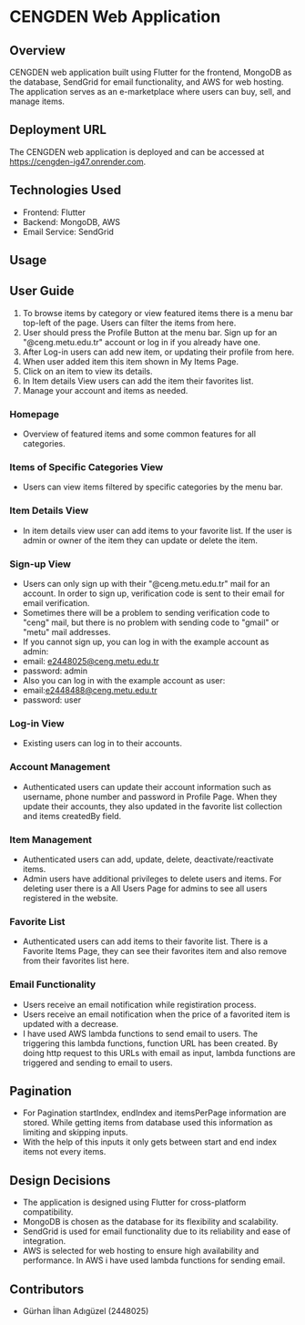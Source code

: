 # CENGDEN Web Application

## Overview
CENGDEN web application built using Flutter for the frontend, MongoDB as the database, SendGrid for email functionality, and AWS for web hosting. The application serves as an e-marketplace where users can buy, sell, and manage items.

## Deployment URL
The CENGDEN web application is deployed and can be accessed at https://cengden-ig47.onrender.com.

## Technologies Used
- Frontend: Flutter
- Backend: MongoDB, AWS
- Email Service: SendGrid

## Usage

## User Guide
1. To browse items by category or view featured items there is a menu bar top-left of the page. Users can filter the items from here.
2. User should press the Profile Button at the menu bar. Sign up for an "@ceng.metu.edu.tr" account or log in if you already have one.
3. After Log-in users can add new item, or updating their profile from here.
4. When user added item this item shown in My Items Page.
5. Click on an item to view its details.
6. In Item details View users can add the item their favorites list. 
7. Manage your account and items as needed.
   
### Homepage
- Overview of featured items and some common features for all categories.

### Items of Specific Categories View
- Users can view items filtered by specific categories by the menu bar.

### Item Details View
-  In item details view user can add items to your favorite list. If the user is admin or owner of the item they can update or delete the item.

### Sign-up View
- Users can only sign up with their "@ceng.metu.edu.tr" mail for an account. In order to sign up, verification code is sent to their email for email verification.
- Sometimes there will be a problem to sending verification code to "ceng" mail, but there is no problem with sending code to "gmail" or "metu" mail addresses.
- If you cannot sign up, you can log in with the example  account as admin:
- email: e2448025@ceng.metu.edu.tr
- password: admin
- Also you can log in with the example account as user:
- email:e2448488@ceng.metu.edu.tr
- password: user

### Log-in View
- Existing users can log in to their accounts.

### Account Management
- Authenticated users can update their account information such as username, phone number and password in Profile Page. When they update their accounts, they also updated in the favorite list collection and items createdBy field.

### Item Management
- Authenticated users can add, update, delete, deactivate/reactivate items.
- Admin users have additional privileges to delete users and items. For deleting user there is a All Users Page for admins to see all users registered in the website.

### Favorite List
- Authenticated users can add items to their favorite list. There is a Favorite Items Page, they can see their favorites item and also remove from their favorites list here. 

### Email Functionality
- Users receive an email notification while registiration process.
- Users receive an email notification when the price of a favorited item is updated with a decrease.
- I have used AWS lambda functions to send email to users. The triggering this lambda functions, function URL has been created. By doing http request to this URLs with email as input, lambda functions are triggered and sending to email to users.

## Pagination 
- For Pagination startIndex, endIndex and itemsPerPage information are stored. While getting items from database used this information as limiting and skipping inputs.
- With the help of this inputs it only gets between start and end index items not every items.

## Design Decisions
- The application is designed using Flutter for cross-platform compatibility.
- MongoDB is chosen as the database for its flexibility and scalability.
- SendGrid is used for email functionality due to its reliability and ease of integration.
- AWS is selected for web hosting to ensure high availability and performance. In AWS i have used lambda functions for sending email.

## Contributors
- Gürhan İlhan Adıgüzel (2448025)

